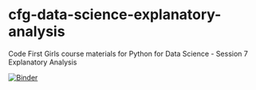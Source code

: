# cfg-data-science-explanatory-analysis
Code First Girls course materials for Python for Data Science - Session 7 Explanatory Analysis 

[![Binder](https://mybinder.org/badge_logo.svg)](https://mybinder.org/v2/gh/yusrbi/cfg-data-science-explanatory-analysis/master?filepath=4_explanatory_analysis.ipynb)
